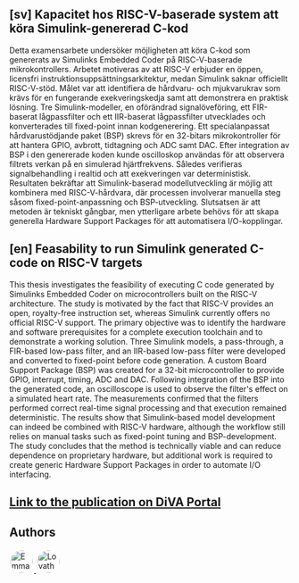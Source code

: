 ## [sv] Kapacitet hos RISC-V-baserade system att köra Simulink-genererad C-kod
Detta examensarbete undersöker möjligheten att köra C-kod som genererats av Simulinks Embedded Coder på RISC-V-baserade mikrokontrollers. Arbetet motiveras av att RISC-V erbjuder en öppen, licensfri instruktionsuppsättningsarkitektur, medan Simulink saknar officiellt RISC-V-stöd. Målet var att identifiera de hårdvaru- och mjukvarukrav som krävs för en fungerande exekveringskedja samt att demonstrera en praktisk lösning. Tre Simulink-modeller, en oförändrad signalöveföring, ett FIR-baserat lågpassfilter och ett IIR-baserat lågpassfilter utvecklades och konverterades till fixed-point innan kodgenerering. Ett specialanpassat hårdvarustödjande paket (BSP) skrevs för en 32-bitars mikrokontroller för att hantera GPIO, avbrott, tidtagning och ADC samt DAC. Efter integration av BSP i den genererade koden kunde oscilloskop användas för att observera filtrets verkan på en simulerad hjärtfrekvens. Således verifieras signalbehandling i realtid och att exekveringen var deterministisk. Resultaten bekräftar att Simulink-baserad modellutveckling är möjlig att kombinera med RISC-V-hårdvara, där processen involverar manuella steg såsom fixed-point-anpassning och BSP-utveckling. Slutsatsen är att metoden är tekniskt gångbar, men ytterligare arbete behövs för att skapa generella Hardware Support Packages för att automatisera I/O-kopplingar.

## [en] Feasability to run Simulink generated C-code on RISC-V targets
This thesis investigates the feasibility of executing C code generated by Simulinks Embedded Coder on microcontrollers built on the RISC-V architecture. The study is motivated by the fact that RISC-V provides an open, royalty-free instruction set, whereas Simulink currently offers no official RISC-V support. The primary objective was to identify the hardware and software prerequisites for a complete execution toolchain and to demonstrate a working solution. Three Simulink models, a pass-through, a FIR-based low-pass filter, and an IIR-based low-pass filter were developed and converted to fixed-point before code generation. A custom Board Support Package (BSP) was created for a 32-bit microcontroller to provide GPIO, interrupt, timing, ADC and DAC. Following integration of the BSP into the generated code, an oscilloscope is used to observe the filter's effect on a simulated heart rate. The measurements confirmed that the filters performed correct real-time signal processing and that execution remained deterministic. The results show that Simulink-based model development can indeed be combined with RISC-V hardware, although the workflow still relies on manual tasks such as fixed-point tuning and BSP-development. The study concludes that the method is technically viable and can reduce dependence on proprietary hardware, but additional work is required to create generic Hardware Support Packages in order to automate I/O interfacing.

## [Link to the publication on DiVA Portal](https://www.diva-portal.org/smash/record.jsf?aq2=%5B%5B%5D%5D&c=1&af=%5B%5D&searchType=SIMPLE&sortOrder2=title_sort_asc&query=Lova+Thor%C3%A9n&language=sv&pid=diva2%3A1971709&aq=%5B%5B%5D%5D&sf=all&aqe=%5B%5D&sortOrder=author_sort_asc&onlyFullText=false&noOfRows=50&dswid=8661)

## Authors
<p align="left">
  <a href="https://github.com/EmmaJson" target="_blank">
    <img src="https://github.com/EmmaJson.png" alt="EmmaJson" style="border-radius: 50%; width: 40px; height: 40px; object-fit: cover; border: 2px solid white;">
  </a>
  <a href="https://github.com/Lovathoren" target="_blank">
    <img src="https://github.com/Lovathoren.png" alt="Lovathoren" style="border-radius: 50%; width: 40px; height: 40px; object-fit: cover; border: 2px solid white;">
  </a>
</p>



